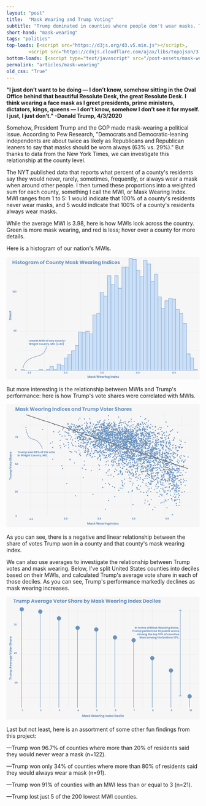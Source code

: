 ```yaml
---
layout: "post"
title:  "Mask Wearing and Trump Voting"
subtitle: "Trump dominated in counties where people don't wear masks. That's a bad thing."
short-hand: "mask-wearing"
tags: "politics"
top-loads: [<script src="https://d3js.org/d3.v5.min.js"></script>, 
        <script src="https://cdnjs.cloudflare.com/ajax/libs/topojson/3.0.2/topojson.min.js" integrity="sha512-4UKI/XKm3xrvJ6pZS5oTRvIQGIzZFoXR71rRBb1y2N+PbwAsKa5tPl2J6WvbEvwN3TxQCm8hMzsl/pO+82iRlg==" crossorigin="anonymous"></script>]
bottom-loads: [<script type="text/javascript" src="/post-assets/mask-wearing/mask-wearing.js"></script>]
permalink: "articles/mask-wearing" 
old_css: "True"
---
```


**“I just don’t want to be doing — I don’t know, somehow sitting in the Oval Office behind that beautiful Resolute Desk, the great Resolute Desk. I think wearing a face mask as I greet presidents, prime ministers, dictators, kings, queens — I don’t know, somehow I don’t see it for myself. I just, I just don’t." -Donald Trump, 4/3/2020**

Somehow, President Trump and the GOP made mask-wearing a political issue. According to Pew Research, "Democrats and Democratic-leaning independents are about twice as likely as Republicans and Republican leaners to say that masks should be worn always (63% vs. 29%)." But thanks to data from the New York Times, we can investigate this relationship at the county level.

The NYT published data that reports what percent of a county's residents say they would never, rarely, sometimes, frequently, or always wear a mask when around other people. I then turned these proportions into a weighted sum for each county, something I call the MWI, or Mask Wearing Index. MWI ranges from 1 to 5: 1 would indicate that 100% of a county's residents never wear masks, and 5 would indicate that 100% of a county's residents always wear masks. 

While the average MWI is 3.98, here is how MWIs look across the country. Green is more mask wearing, and red is less; hover over a county for more details.

<div id="chart-1" style="margin: auto;"></div>


Here is a histogram of our nation's MWIs.

![histogram of MWIs](/post-assets/mask-wearing/hist-MWI.jpg)

But more interesting is the relationship between MWIs and Trump's performance: here is how Trump's vote shares were correlated with MWIs.

![correlation of MWIs and trump voter share](/post-assets/mask-wearing/MWI-TVS.jpg)

As you can see, there is a negative and linear relationship between the share of votes Trump won in a county and that county's mask wearing index.

We can also use averages to investigate the relationship between Trump votes and mask wearing. Below, I've split United States counties into deciles based on their MWIs, and calculated Trump's average vote share in each of those deciles. As you can see, Trump's performance markedly declines as mask wearing increases. 

![trump voter share by decile](/post-assets/mask-wearing/MWI-deciles.jpg)

Last but not least, here is an assortment of some other fun findings from this project:

—Trump won 96.7% of counties where more than 20% of residents said they would never wear a mask (n=122). 

—Trump won only 34% of counties where more than 80% of residents said they would always wear a mask (n=91). 

—Trump won 91% of counties with an MWI less than or equal to 3 (n=21). 

—Trump lost just 5 of the 200 lowest MWI counties. 